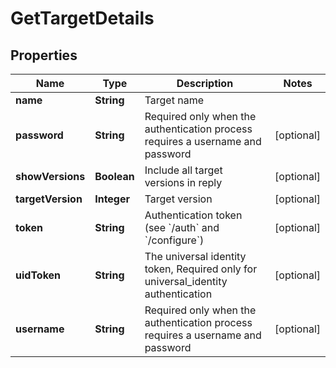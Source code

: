 

# GetTargetDetails

## Properties

Name | Type | Description | Notes
------------ | ------------- | ------------- | -------------
**name** | **String** | Target name | 
**password** | **String** | Required only when the authentication process requires a username and password |  [optional]
**showVersions** | **Boolean** | Include all target versions in reply |  [optional]
**targetVersion** | **Integer** | Target version |  [optional]
**token** | **String** | Authentication token (see &#x60;/auth&#x60; and &#x60;/configure&#x60;) |  [optional]
**uidToken** | **String** | The universal identity token, Required only for universal_identity authentication |  [optional]
**username** | **String** | Required only when the authentication process requires a username and password |  [optional]



